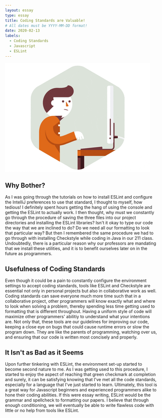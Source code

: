 ```yaml
---
layout: essay
type: essay
title: Coding Standards are Valuable!  
# All dates must be YYYY-MM-DD format!
date: 2020-02-13
labels:
  - Coding Standards
  - Javascript
  - ESLint
---
```

<img class="ui medium rounded floated image" src="../images/helper.gif">

## Why Bother?
As I was going through the tutorials on how to install ESLint and configure the IntelliJ preferences to use that standard, I thought to myself, how tedious! I definitely spent hours getting the hang of using the console and getting the ESLint to actually work. I then thought, why must we constantly go through the procedure of saving the three files into our project directories and installing the ESLint libraries? Isn't it okay to type our code the way that we are inclined to do? Do we need all our formatting to look that particular way? But then I remembered the same procedure we had to go through with installing Checkstyle while coding in Java in our 211 class. Undoubtedly, there is a particular reason why our professors are mandating that we install these utilities, and it is to benefit ourselves later on in the future as programmers. 

## Usefulness of Coding Standards
Even though it could be a pain to constantly configure the environment settings to accept coding standards, tools like ESLint and Checkstyle are essential not only in personal projects but also in collaborative work as well. Coding standards can save everyone much more time such that in a collaborative project, other programmers will know exactly what and where to look when solving a problem, thereby spending less time getting used to formatting that is different throughout. Having a uniform style of code will maximize other programmers' abilitiy to understand what your intentions are. Not only that, these tools are our guidelines for improving our code, keeping a close eye on bugs that could cause runtime errors or slow the program down. They are like the parents of programming, watching over us, and ensuring that our code is written most concisely and properly. 

## It Isn't as Bad as it Seems
Upon further tinkering with ESLint, the environment set-up started to become second nature to me. As I was getting used to this procedure, I started to enjoy the aspect of reaching that green checkmark at completion and surely, it can be satisfying knowing that I've met all the code standards, especially for a language that I've just started to learn. Ultimately, this tool is a great way for Javascript beginners and experienced programmers alike to hone their coding abilities. If this were essay writing, ESLint would be the grammar and spellcheck to formatting our papers. I believe that through enough conditioning, we will eventually be able to write flawless code with little or no help from tools like ESLint. 
